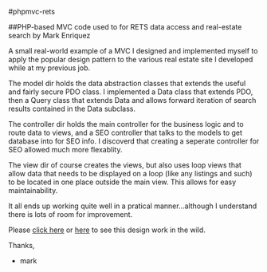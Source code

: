 #phpmvc-rets

##PHP-based MVC code used to for RETS data access and real-estate search
by Mark Enriquez

A small real-world example of a MVC I designed and implemented myself to apply the popular design pattern to the various real estate site I developed while at my previous job.

The model dir holds the data abstraction classes that extends the useful and fairly secure PDO class.  I implemented a Data class that extends PDO, then a Query class that extends Data and allows forward iteration of search results contained in the Data subclass.  

The controller dir holds the main controller for the business logic and to route data to views, and a SEO controller that talks to the models to get database into for SEO info.  I discoverd that creating a seperate controller for SEO allowed much more flexablity.

The view dir of course creates the views, but also uses loop views that allow data that needs to be displayed on a loop (like any listings and such) to be located in one place outside the main view.  This allows for easy maintainability.

It all ends up working quite well in a pratical manner...although I understand there is lots of room for improvement.

Please [click here](http://dbasile.com) or [here](http://soldhart.com) to see this design work in the wild.

Thanks,
- mark
